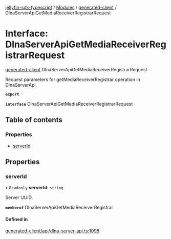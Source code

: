 [jellyfin-sdk-typescript](../README.md) / [Modules](../modules.md) / [generated-client](../modules/generated_client.md) / DlnaServerApiGetMediaReceiverRegistrarRequest

# Interface: DlnaServerApiGetMediaReceiverRegistrarRequest

[generated-client](../modules/generated_client.md).DlnaServerApiGetMediaReceiverRegistrarRequest

Request parameters for getMediaReceiverRegistrar operation in DlnaServerApi.

**`export`**

**`interface`** DlnaServerApiGetMediaReceiverRegistrarRequest

## Table of contents

### Properties

- [serverId](generated_client.DlnaServerApiGetMediaReceiverRegistrarRequest.md#serverid)

## Properties

### serverId

• `Readonly` **serverId**: `string`

Server UUID.

**`memberof`** DlnaServerApiGetMediaReceiverRegistrar

#### Defined in

[generated-client/api/dlna-server-api.ts:1098](https://github.com/thornbill/jellyfin-sdk-typescript/blob/b0f5501/src/generated-client/api/dlna-server-api.ts#L1098)
